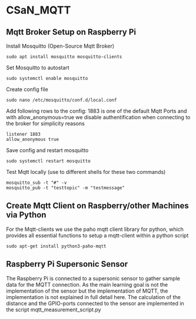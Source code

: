 # CSaN_MQTT
## Mqtt Broker Setup on Raspberry Pi
Install Mosquitto (Open-Source Mqtt Broker)
```
sudo apt install mosquitto mosquitto-clients
```
Set Mosquitto to autostart
```
sudo systemctl enable mosquitto
```
Create config file
```
sudo nano /etc/mosquitto/conf.d/local.conf
```
Add following rows to the config: 1883 is one of the default Mqtt Ports and with allow_anonymous=true we disable authentification when connecting to the broker for simplicity reasons
```
listener 1883
allow_anonymous true
```
Save config and restart mosquitto
```
sudo systemctl restart mosquitto
```
Test Mqtt locally (use to different shells for these two commands)
```
mosquitto_sub -t "#" -v
mosquitto_pub -t "testtopic" -m "testmessage"
```

## Create Mqtt Client on Raspberry/other Machines via Python
For the Mqtt-clients we use the paho mqtt client library for python, which provides all essential functions to setup a mqtt-client within a python script
```
sudo apt-get install python3-paho-mqtt
```

## Raspberry Pi Supersonic Sensor
The Raspberry Pi is connected to a supersonic sensor to gather sample data for the MQTT connection. As the main learning goal is not the implementation of the sensor but the implementation of MQTT, the implementation is not explained in full detail here. The calculation of the distance and the GPIO-ports connected to the sensor are implemented in the script mqtt_measurement_script.py
